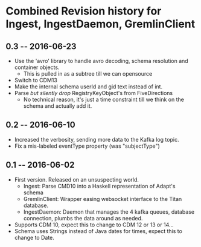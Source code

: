 # Combined Revision history for Ingest, IngestDaemon, GremlinClient

## 0.3 -- 2016-06-23
* Use the 'avro' library to handle avro decoding, schema resolution and container objects.
  - This is pulled in as a subtree till we can opensource
* Switch to CDM13
* Make the internal schema userId and gid text instead of int.
* Parse _but silently drop_ RegistryKeyObject's from FiveDirections
    - No technical reason, it's just a time constraint till we think on the
      schema and actually add it.

## 0.2 -- 2016-06-10

* Increased the verbosity, sending more data to the Kafka log topic.
* Fix a mis-labeled eventType property (was "subjectType")

## 0.1  -- 2016-06-02

* First version. Released on an unsuspecting world.
  - Ingest: Parse CMD10 into a Haskell representation of Adapt's schema
  - GremlinClient: Wrapper easing websocket interface to the Titan database.
  - IngestDaemon: Daemon that manages the 4 kafka queues, database connection,
    plumbs the data around as needed.
* Supports CDM 10, expect this to change to CDM 12 or 13 or 14...
* Schema uses Strings instead of Java dates for times, expect this to change to Date.
